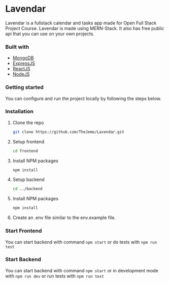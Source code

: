 # Lavendar

Lavendar is a fullstack calendar and tasks app made for Open Full Stack Project Course. Lavendar is made using MERN-Stack. It also has free public api that you can use on your own projects.

### Built with

- [MongoDB](https://www.mongodb.com)
- [ExpressJS](https://expressjs.com)
- [ReactJS](https://reactjs.org/)
- [NodeJS](https://nodejs.org/en/)

### Getting started

You can configure and run the project locally by following the steps below.

### Installation

1. Clone the repo
   ```sh
   git clone https://github.com/TheJeme/Lavendar.git
   ```
2. Setup frontend
   ```sh
   cd frontend
   ```
3. Install NPM packages
   ```sh
   npm install
   ```
4. Setup backend
   ```sh
   cd ../backend
   ```
5. Install NPM packages
   ```sh
   npm install
   ```
6. Create an .env file similar to the env.example file.

### Start Frontend

You can start backend with command `npm start` or do tests with `npm run test`

### Start Backend

You can start backend with command `npm start` or in development mode with `npm run dev` or run tests with `npm run test`
